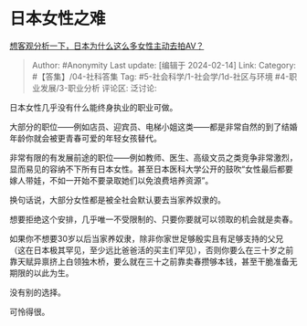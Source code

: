 # 日本女性之难
[想客观分析一下，日本为什么这么多女性主动去拍AV？](https://www.zhihu.com/question/412412967/answer/3394610001)

> Author: #Anonymity
> Last update: [编辑于 2024-02-14]
> Link:
> Category: #【答集】/04-社科答集 
> Tag:  #5-社会科学/1-社会学/1d-社区与环境 #4-职业发展/3-职业分析 
> 评论区:
> 泛讨论:

日本女性几乎没有什么能终身执业的职业可做。

大部分的职位——例如店员、迎宾员、电梯小姐这类——都是非常自然的到了结婚年龄你就会被更青春可爱的年轻女孩替代。

非常有限的有发展前途的职位——例如教师、医生、高级文员之类竞争非常激烈，显而易见的容纳不下所有日本女性。甚至日本医科大学公开的鼓吹“女性最后都要嫁人带娃，不如一开始不要录取她们以免浪费培养资源”。

换句话说，大部分女性都是被全社会默认要去当家养奴隶的。

想要拒绝这个安排，几乎唯一不受限制的、只要你要就可以领取的机会就是卖春。

如果你不想要30岁以后当家养奴隶，除非你家世足够殷实且有足够支持的父兄（这在日本极其罕见，至少远比爸爸活的买主们罕见），否则你要么在三十岁之前靠天赋异禀挤上白领独木桥，要么就在三十之前靠卖春攒够本钱，甚至干脆准备无期限的以此为生。

没有别的选择。

可怜得很。
